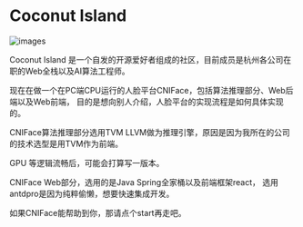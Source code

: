 # Coconut Island

![images](https://avatars.githubusercontent.com/u/104977332?s=200&v=4)

Coconut Island 是一个自发的开源爱好者组成的社区，目前成员是杭州各公司在职的Web全栈以及AI算法工程师。

现在在做一个在PC端CPU运行的人脸平台CNIFace，包括算法推理部分、Web后端以及Web前端，
目的是想向别人介绍，人脸平台的实现流程是如何具体实现的。

CNIFace算法推理部分选用TVM LLVM做为推理引擎，原因是因为我所在的公司的技术选型是用TVM作为前端。

GPU 等逻辑流畅后，可能会打算写一版本。

CNIFace Web部分，选用的是Java Spring全家桶以及前端框架react，
选用antdpro是因为纯粹偷懒，想要快速集成开发。

如果CNIFace能帮助到你，那请点个start再走吧。
